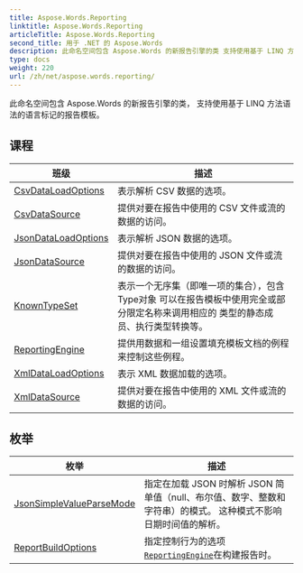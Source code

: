 ```yaml
---
title: Aspose.Words.Reporting
linktitle: Aspose.Words.Reporting
articleTitle: Aspose.Words.Reporting
second_title: 用于 .NET 的 Aspose.Words
description: 此命名空间包含 Aspose.Words 的新报告引擎的类 支持使用基于 LINQ 方法语法的语言标记的报告模板 在 C#.
type: docs
weight: 220
url: /zh/net/aspose.words.reporting/
---
```

此命名空间包含 Aspose.Words 的新报告引擎的类， 支持使用基于 LINQ 方法语法的语言标记的报告模板。

## 课程

| 班级 | 描述 |
| --- | --- |
| [CsvDataLoadOptions](./csvdataloadoptions/) | 表示解析 CSV 数据的选项。 |
| [CsvDataSource](./csvdatasource/) | 提供对要在报告中使用的 CSV 文件或流的数据的访问。 |
| [JsonDataLoadOptions](./jsondataloadoptions/) | 表示解析 JSON 数据的选项。 |
| [JsonDataSource](./jsondatasource/) | 提供对要在报告中使用的 JSON 文件或流的数据的访问。 |
| [KnownTypeSet](./knowntypeset/) | 表示一个无序集（即唯一项的集合），包含Type对象 可以在报告模板中使用完全或部分限定名称来调用相应的 类型的静态成员、执行类型转换等。 |
| [ReportingEngine](./reportingengine/) | 提供用数据和一组设置填充模板文档的例程来控制这些例程。 |
| [XmlDataLoadOptions](./xmldataloadoptions/) | 表示 XML 数据加载的选项。 |
| [XmlDataSource](./xmldatasource/) | 提供对要在报告中使用的 XML 文件或流的数据的访问。 |
## 枚举

| 枚举 | 描述 |
| --- | --- |
| [JsonSimpleValueParseMode](./jsonsimplevalueparsemode/) | 指定在加载 JSON 时解析 JSON 简单值（null、布尔值、数字、整数和字符串）的模式。 这种模式不影响日期时间值的解析。 |
| [ReportBuildOptions](./reportbuildoptions/) | 指定控制行为的选项[`ReportingEngine`](../aspose.words.reporting/reportingengine/)在构建报告时。 |
